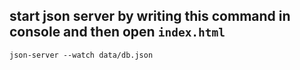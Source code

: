 ## start json server by writing this command in console and then open `index.html`
`json-server --watch data/db.json`